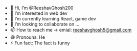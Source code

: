 - 👋 Hi, I’m @ReeshavGhosh200
- 👀 I’m interested in web dev
- 🌱 I’m currently learning React, game dev
- 💞️ I’m looking to collaborate on ...
- 📫 How to reach me -> emial: reeshavghosh5@gmail.com
- 😄 Pronouns: He
- ⚡ Fun fact: The fact is funny

<!---
ReeshavGhosh200/ReeshavGhosh200 is a ✨ special ✨ repository because its `README.md` (this file) appears on your GitHub profile.
You can click the Preview link to take a look at your changes.
--->
